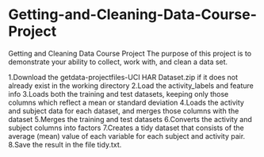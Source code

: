 # Getting-and-Cleaning-Data-Course-Project
Getting and Cleaning Data Course Project
The purpose of this project is to demonstrate your ability to collect, work with, and clean a data set. 

1.Download the getdata-projectfiles-UCI HAR Dataset.zip if it does not already exist in the working directory
2.Load the activity_labels and feature info
3.Loads both the training and test datasets, keeping only those columns which reflect a mean or standard deviation
4.Loads the activity and subject data for each dataset, and merges those columns with the dataset
5.Merges the training and test datasets
6.Converts the activity and subject columns into factors
7.Creates a tidy dataset that consists of the average (mean) value of each variable for each subject and activity pair.
8.Save the result in the file tidy.txt.
